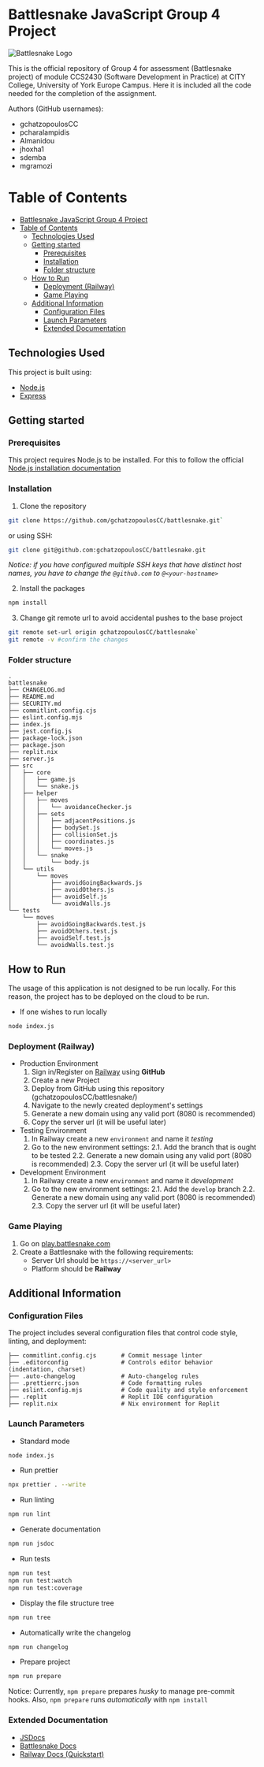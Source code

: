# Battlesnake JavaScript Group 4 Project

![Battlesnake Logo](https://media.battlesnake.com/social/StarterSnakeGitHubRepos_JavaScript.png)

This is the official repository of Group 4 for assessment (Battlesnake project) of module CCS2430 (Software Development in Practice) at CITY College, University of York Europe Campus. Here it is included all the code needed for the completion of the assignment.

Authors (GitHub usernames):

- gchatzopoulosCC
- pcharalampidis
- Almanidou
- jhoxha1
- sdemba
- mgramozi

# Table of Contents

- [Battlesnake JavaScript Group 4 Project](#battlesnake-javascript-group-4-project)
- [Table of Contents](#table-of-contents)
  - [Technologies Used](#technologies-used)
  - [Getting started](#getting-started)
    - [Prerequisites](#prerequisites)
    - [Installation](#installation)
    - [Folder structure](#folder-structure)
  - [How to Run](#how-to-run)
    - [Deployment (Railway)](#deployment-railway)
    - [Game Playing](#game-playing)
  - [Additional Information](#additional-information)
    - [Configuration Files](#configuration-files)
    - [Launch Parameters](#launch-parameters)
    - [Extended Documentation](#extended-documentation)

## Technologies Used

This project is built using:

- [Node.js](https://nodejs.org/en/)
- [Express](https://expressjs.com/)

## Getting started

### Prerequisites

This project requires Node.js to be installed. For this to follow the official [Node.js installation documentation](https://nodejs.org/en/download)

### Installation

1. Clone the repository

```bash
git clone https://github.com/gchatzopoulosCC/battlesnake.git`
```

or using SSH:

```bash
git clone git@github.com:gchatzopoulosCC/battlesnake.git
```

_Notice: if you have configured multiple SSH keys that have distinct host names, you have to change the `@github.com` to `@<your-hostname>`_

2. Install the packages

```bash
npm install
```

3. Change git remote url to avoid accidental pushes to the base project

```bash
git remote set-url origin gchatzopoulosCC/battlesnake`
git remote -v #confirm the changes
```

### Folder structure

```
.
battlesnake
├── CHANGELOG.md
├── README.md
├── SECURITY.md
├── commitlint.config.cjs
├── eslint.config.mjs
├── index.js
├── jest.config.js
├── package-lock.json
├── package.json
├── replit.nix
├── server.js
├── src
│   ├── core
│   │   ├── game.js
│   │   └── snake.js
│   ├── helper
│   │   ├── moves
│   │   │   └── avoidanceChecker.js
│   │   ├── sets
│   │   │   ├── adjacentPositions.js
│   │   │   ├── bodySet.js
│   │   │   ├── collisionSet.js
│   │   │   ├── coordinates.js
│   │   │   └── moves.js
│   │   └── snake
│   │       └── body.js
│   └── utils
│       └── moves
│           ├── avoidGoingBackwards.js
│           ├── avoidOthers.js
│           ├── avoidSelf.js
│           └── avoidWalls.js
└── tests
    └── moves
        ├── avoidGoingBackwards.test.js
        ├── avoidOthers.test.js
        ├── avoidSelf.test.js
        └── avoidWalls.test.js
```

## How to Run

The usage of this application is not designed to be run locally. For this reason, the project has to be deployed on the cloud to be run.

- If one wishes to run locally

```bash
node index.js
```

### Deployment (Railway)

- Production Environment
  1.  Sign in/Register on [Railway](https://railway.com/) using **GitHub**
  2.  Create a new Project
  3.  Deploy from GitHub using this repository (gchatzopoulosCC/battlesnake/)
  4.  Navigate to the newly created deployment's settings
  5.  Generate a new domain using any valid port (8080 is recommended)
  6.  Copy the server url (it will be useful later)
- Testing Environment
  1.  In Railway create a new `environment` and name it _testing_
  2.  Go to the new environment settings:
      2.1. Add the branch that is ought to be tested
      2.2. Generate a new domain using any valid port (8080 is recommended)
      2.3. Copy the server url (it will be useful later)
- Development Environment
  1.  In Railway create a new `environment` and name it _development_
  2.  Go to the new environment settings:
      2.1. Add the `develop` branch
      2.2. Generate a new domain using any valid port (8080 is recommended)
      2.3. Copy the server url (it will be useful later)

### Game Playing

1. Go on [play.battlesnake.com](https://play.battlesnake.com)
2. Create a Battlesnake with the following requirements:
   - Server Url should be `https://<server_url>`
   - Platform should be **Railway**

## Additional Information

### Configuration Files

The project includes several configuration files that control code style, linting, and deployment:

```
├── commitlint.config.cjs       # Commit message linter
├── .editorconfig               # Controls editor behavior (indentation, charset)
├── .auto-changelog             # Auto-changelog rules
├── .prettierrc.json            # Code formatting rules
├── eslint.config.mjs           # Code quality and style enforcement
├── .replit                     # Replit IDE configuration
├── replit.nix                  # Nix environment for Replit
```

### Launch Parameters

- Standard mode

```bash
node index.js
```

- Run prettier

```bash
npx prettier . --write
```

- Run linting

```bash
npm run lint
```

- Generate documentation

```bash
npm run jsdoc
```

- Run tests

```bash
npm run test
npm run test:watch
npm run test:coverage
```

- Display the file structure tree

```bash
npm run tree
```

- Automatically write the changelog

```bash
npm run changelog
```

- Prepare project

```bash
npm run prepare
```

Notice:
Currently, `npm prepare` prepares _husky_ to manage pre-commit hooks. Also, `npm prepare` runs _automatically_ with `npm install`

### Extended Documentation

- [JSDocs](https://jsdoc.app/)
- [Battlesnake Docs](https://docs.battlesnake.com/)
- [Railway Docs (Quickstart)](http://docs.railway.com/quick-start)
